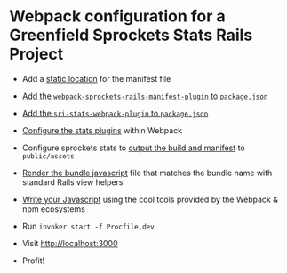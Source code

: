 # Webpack configuration for a Greenfield Sprockets Stats Rails Project

* Add a [static location](config/initializers/assets.rb##L26) for the manifest file

* [Add the `webpack-sprockets-rails-manifest-plugin` to `package.json`](client/package.json#L34)

* [Add the `sri-stats-webpack-plugin` to `package.json`](client/package.json#L34)

* [Configure the stats plugins](client/webpack.config.js#L37) within Webpack

* Configure sprockets stats to [output the build and manifest](client/webpack.config.js#L43) to `public/assets`

* [Render the bundle javascript](app/views/layouts/webpack_application.html.erb#L13) file that matches the bundle name with standard Rails view helpers

* [Write your Javascript](client/app/bundles/main/index.jsx) using the cool tools provided by the Webpack & npm ecosystems

* Run `invoker start -f Procfile.dev`

* Visit [http://localhost:3000](http://localhost:3000)

* Profit!
